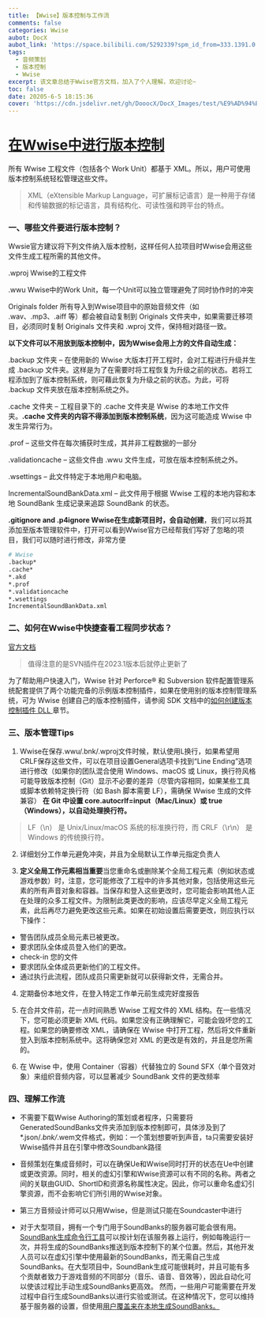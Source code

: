 ```yaml
---
title: 【Wwise】版本控制与工作流
comments: false
categories: Wwise
aubot: DocX
aubot_link: 'https://space.bilibili.com/5292339?spm_id_from=333.1391.0.0'
tags:
  - 音频策划
  - 版本控制
  - Wwise
excerpt: 该文章总结于Wwise官方文档，加入了个人理解，欢迎讨论~
toc: false
date: 20205-6-5 18:15:36
cover: 'https://cdn.jsdelivr.net/gh/DooocX/DocX_Images/test/%E9%AD%94%E6%B3%95%E8%A7%89%E9%86%92.jpg'
---
```


# [在Wwise中进行版本控制](https://www.audiokinetic.com/zh/public-library/2024.1.5_8803/?source=Help&id=using_wwise_with_source_control_system)


所有 Wwise 工程文件（包括各个 Work Unit）都基于 XML。所以，用户可使用版本控制系统轻松管理这些文件。
>XML（eXtensible Markup Language，可扩展标记语言）是一种用于存储和传输数据的标记语言，具有结构化、可读性强和跨平台的特点。

### 一、哪些文件要进行版本控制？

Wwsie官方建议将下列文件纳入版本控制，这样任何人拉项目时Wwise会用这些文件生成工程所需的其他文件。

.wproj Wwise的工程文件

.wwu Wwise中的Work Unit，每一个Unit可以独立管理避免了同时协作时的冲突

Originals folder 所有导入到Wwise项目中的原始音频文件（如 .wav、.mp3、.aiff 等）都会被自动复制到 Originals 文件夹中，如果需要迁移项目，必须同时复制 Originals 文件夹和 .wproj 文件，保持相对路径一致。

**以下文件可以不用放到版本控制中，因为Wwise会用上方的文件自动生成：**

.backup 文件夹 – 在使用新的 Wwise 大版本打开工程时，会对工程进行升级并生成 .backup 文件夹。这样是为了在需要时将工程恢复为升级之前的状态。若将工程添加到了版本控制系统，则可藉此恢复为升级之前的状态。为此，可将 .backup 文件夹放在版本控制系统之外。

.cache 文件夹 – 工程目录下的 .cache 文件夹是 Wwise 的本地工作文件夹。**.cache 文件夹的内容不得添加到版本控制系统**，因为这可能造成 Wwise 中发生异常行为。

.prof – 这些文件在每次捕获时生成，其并非工程数据的一部分

.validationcache – 这些文件由 .wwu 文件生成，可放在版本控制系统之外。

.wsettings – 此文件特定于本地用户和电脑。

IncrementalSoundBankData.xml – 此文件用于根据 Wwise 工程的本地内容和本地 SoundBank 生成记录来追踪 SoundBank 的状态。

**.gitignore and .p4ignore  Wwise在生成新项目时，会自动创建**，我们可以将其添加至版本管理软件中，打开可以看到Wwise官方已经帮我们写好了忽略的项目，我们可以随时进行修改，非常方便

``` bash
# Wwise
.backup*
.cache*
*.akd
*.prof
*.validationcache
*.wsettings
IncrementalSoundBankData.xml
```

### 二、如何在Wwise中快捷查看工程同步状态？

[官方文档](https://www.audiokinetic.com/zh/public-library/2024.1.5_8803/?source=Help&id=managing_project_files_using_workgroup_plug_in)
>值得注意的是SVN插件在2023.1版本后就停止更新了

为了帮助用户快速入门，Wwise 针对 Perforce® 和 Subversion 软件配置管理系统配套提供了两个功能完备的示例版本控制插件，如果在使用别的版本控制管理系统，可为 Wwise 创建自己的版本控制插件，请参阅 SDK 文档中的[如何创建版本控制插件 DLL ](https://www.audiokinetic.com/zh/public-library/2024.1.5_8803/?source=SDK&id=source_control_dll.html)章节。



### 三、版本管理Tips

1. Wwise在保存.wwu/.bnk/.wproj文件时候，默认使用L换行，如果希望用CRLF保存这些文件，可以在项目设置General选项卡找到“Line Ending”选项进行修改（如果你的团队混合使用 Windows、macOS 或 Linux，换行符风格可能导致版本控制（Git）显示不必要的差异（尽管内容相同，如果某些工具或脚本依赖特定换行符（如 Bash 脚本需要 LF），需确保 Wwise 生成的文件兼容）
**在 Git 中设置 core.autocrlf=input（Mac/Linux）或 true（Windows），以自动处理换行符。**
>LF（\n） 是 Unix/Linux/macOS 系统的标准换行符，而 CRLF（\r\n） 是 Windows 的传统换行符。

2. 详细划分工作单元避免冲突，并且为全局默认工作单元指定负责人

3. **定义全局工作元素相当重要**当您重命名或删除某个全局工程元素（例如状态或游戏参数）时，注意，您可能修改了工程中的许多其他对象，包括使用这些元素的所有声音对象和容器。当保存和登入这些更改时，您可能会影响其他人正在处理的众多工程文件。为限制此类更改的影响，应该尽早定义全局工程元素，此后再尽力避免更改这些元素。如果在初始设置后需要更改，则应执行以下操作：

* 警告团队成员全局元素已被更改。
* 要求团队全体成员登入他们的更改。
* check-in 您的文件
* 要求团队全体成员更新他们的工程文件。
* 通过执行此流程，团队成员只需更新就可以获得新文件，无需合并。

4. 定期备份本地文件，在登入特定工作单元前生成完好度报告

5. 在合并文件前，花一点时间熟悉 Wwise 工程文件的 XML 结构。在一些情况下，您可能必须更新 XML 代码。如果您没有正确理解它，可能会毁坏您的工程。如果您的确要修改 XML，请确保在 Wwise 中打开工程，然后将文件重新登入到版本控制系统中。这将确保您对 XML 的更改是有效的，并且是您所需的。

6. 在 Wwise 中，使用 Container（容器）代替独立的 Sound SFX（单个音效对象）来组织音频内容，可以显著减少 SoundBank 文件的更改频率


### 四、理解工作流


* 不需要下载Wwise Authoring的策划或者程序，只需要将GeneratedSoundBanks文件夹添加到版本控制即可，具体涉及到了*.json/*.bnk/*.wem文件格式，例如：一个策划想要听到声音，ta只需要安装好Wwise插件并且在引擎中修改Soundbank路径

* 音频策划在集成音频时，可以在确保Ue和Wwise同时打开的状态在Ue中创建或更改资源。同时，相关的虚幻引擎和Wwise资源可以有不同的名称。两者之间的关联由GUID、ShortID和资源名称属性决定。因此，你可以重命名虚幻引擎资源，而不会影响它们所引用的Wwise对象。 

* 第三方音频设计师可以只用Wwise，但是测试只能在Soundcaster中进行
* 对于大型项目，拥有一个专门用于SoundBanks的服务器可能会很有用。[SoundBank生成命令行工具](https://www.audiokinetic.com/zh/public-library/2024.1.5_8803/?source=UE4&id=using_features_generatecommandlet.html)可以按计划在该服务器上运行，例如每晚运行一次，并将生成的SoundBanks推送到版本控制下的某个位置。然后，其他开发人员可以在虚幻引擎中使用最新的SoundBanks，而无需自己生成SoundBanks。在大型项目中，SoundBank生成可能很耗时，并且可能有多个贡献者致力于游戏音频的不同部分（音乐、语音、音效等），因此自动化可以使该过程比手动生成SoundBanks更高效。
然而，一些用户可能需要在开发过程中自行生成SoundBanks以进行实验或测试。在这种情况下，您可以维持基于服务器的设置，但使用[用户覆盖来在本地生成SoundBanks。](https://www.audiokinetic.com/zh/public-library/2024.1.5_8803/?source=UE4&id=using_soundbanks_override.html)
